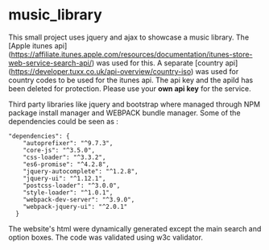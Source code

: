 ﻿# music_library
This small project uses jquery and ajax to showcase a music library. The [Apple itunes api] (https://affiliate.itunes.apple.com/resources/documentation/itunes-store-web-service-search-api/) was used for this. A separate [country api] (https://developer.tuxx.co.uk/api-overview/country-iso) was used for country codes to be used for the itunes api. The api key and the apiId has been deleted for protection. Please use your **own api key** for the service.

Third party libraries like jquery and bootstrap where managed through NPM package install manager and WEBPACK bundle manager. Some of the dependencies could be seen as :
```
"dependencies": {
    "autoprefixer": "^9.7.3",
    "core-js": "^3.5.0",
    "css-loader": "^3.3.2",
    "es6-promise": "^4.2.8",
    "jquery-autocomplete": "^1.2.8",
    "jquery-ui": "^1.12.1",
    "postcss-loader": "^3.0.0",
    "style-loader": "^1.0.1",
    "webpack-dev-server": "^3.9.0",
    "webpack-jquery-ui": "^2.0.1"
  }
  ```
  
  The website's html were dynamically generated except the main search and option boxes. The code was validated using w3c validator. 
